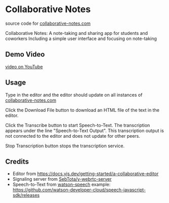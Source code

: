 # Collaborative Notes

source code for [collaborative-notes.com](https://collaborative-notes.com/)

Collaborative Notes:  A note-taking and sharing app for students and coworkers 
Including a simple user interface and focusing on note-taking

## Demo Video

[video on YouTube](https://youtu.be/OxHO3wQzqK4)

## Usage

Type in the editor and the editor should update on all instances of [collaborative-notes.com](https://collaborative-notes.com/)

Click the Download File button to download an HTML file of the text in the editor.

Click the Transcribe button to start Speech-to-Text. The transcription appears under the line "Speech-to-Text Output". This transcription output is not connected to the editor and does not update for other peers. 

Stop Transcription button stops the transcription service. 

## Credits

- Editor from https://docs.yjs.dev/getting-started/a-collaborative-editor
- Signaling server from [SebTota/y-webrtc-server](https://github.com/SebTota/y-webrtc-server)
- Speech-to-Text from [watson-speech](https://www.npmjs.com/package/watson-speech) example: https://github.com/watson-developer-cloud/speech-javascript-sdk/releases